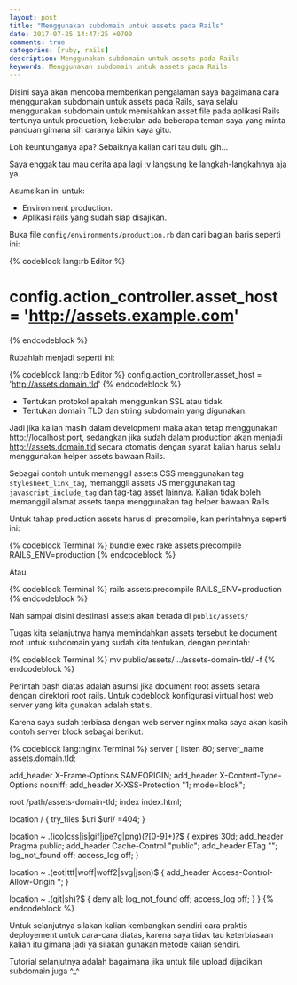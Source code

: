 ```yaml
---
layout: post
title: "Menggunakan subdomain untuk assets pada Rails"
date: 2017-07-25 14:47:25 +0700
comments: true
categories: [ruby, rails]
description: Menggunakan subdomain untuk assets pada Rails
keywords: Menggunakan subdomain untuk assets pada Rails
---
```


Disini saya akan mencoba memberikan pengalaman saya bagaimana cara menggunakan subdomain untuk assets pada Rails, saya selalu menggunakan subdomain untuk memisahkan asset file pada aplikasi Rails tentunya untuk production, kebetulan ada beberapa teman saya yang minta panduan gimana sih caranya bikin kaya gitu.
<!-- more -->
Loh keuntunganya apa? Sebaiknya kalian cari tau dulu gih...

Saya enggak tau mau cerita apa lagi ;v langsung ke langkah-langkahnya aja ya.

Asumsikan ini untuk:

- Environment production.
- Aplikasi rails yang sudah siap disajikan.

Buka file `config/environments/production.rb` dan cari bagian baris seperti ini:

{% codeblock lang:rb Editor %}
# config.action_controller.asset_host = 'http://assets.example.com'
{% endcodeblock %}

Rubahlah menjadi seperti ini:

{% codeblock lang:rb Editor %}
config.action_controller.asset_host = 'http://assets.domain.tld'
{% endcodeblock %}

- Tentukan protokol apakah menggunkan SSL atau tidak.
- Tentukan domain TLD dan string subdomain yang digunakan.

Jadi jika kalian masih dalam development maka akan tetap menggunakan http://localhost:port, sedangkan jika sudah dalam production akan menjadi http://assets.domain.tld secara otomatis dengan syarat kalian harus selalu menggunakan helper assets bawaan Rails.

Sebagai contoh untuk memanggil assets CSS menggunakan tag `stylesheet_link_tag`, memanggil assets JS menggunakan tag `javascript_include_tag` dan tag-tag asset lainnya. Kalian tidak boleh memanggil alamat assets tanpa menggunakan tag helper bawaan Rails.

Untuk tahap production assets harus di precompile, kan perintahnya seperti ini:

{% codeblock Terminal %}
bundle exec rake assets:precompile RAILS_ENV=production
{% endcodeblock %}

Atau

{% codeblock Terminal %}
rails assets:precompile RAILS_ENV=production
{% endcodeblock %}

Nah sampai disini destinasi assets akan berada di `public/assets/`

Tugas kita selanjutnya hanya memindahkan assets tersebut ke document root untuk subdomain yang sudah kita tentukan, dengan perintah:

{% codeblock Terminal %}
mv public/assets/ ../assets-domain-tld/ -f
{% endcodeblock %}

Perintah bash diatas adalah asumsi jika document root assets setara dengan direktori root rails.
Untuk codeblock konfigurasi virtual host web server yang kita gunakan adalah statis.

Karena saya sudah terbiasa dengan web server nginx maka saya akan kasih contoh server block sebagai berikut:

{% codeblock lang:nginx Terminal %}
server {
  listen 80;
  server_name assets.domain.tld;

  add_header X-Frame-Options SAMEORIGIN;
  add_header X-Content-Type-Options nosniff;
  add_header X-XSS-Protection "1; mode=block";

  root /path/assets-domain-tld;
  index index.html;
  
  location / {
      try_files $uri $uri/ =404;
  }

  location ~ \.(ico|css|js|gif|jpe?g|png)(\?[0-9]+)?$ {
    expires 30d;
    add_header Pragma public;
    add_header Cache-Control "public";
    add_header ETag "";
    log_not_found off;
    access_log off;
  }

  location ~ \.(eot|ttf|woff|woff2|svg|json)$ {
    add_header Access-Control-Allow-Origin *;
  }

  location ~ \.(git|sh)?$ {
    deny all;
    log_not_found off;
    access_log off;
  }
}
{% endcodeblock %}

Untuk selanjutnya silakan kalian kembangkan sendiri cara praktis deployement untuk cara-cara diatas, karena saya tidak tau keterbiasaan kalian itu gimana jadi ya silakan gunakan metode kalian sendiri.

Tutorial selanjutnya adalah bagaimana jika untuk file upload dijadikan subdomain juga ^_^
